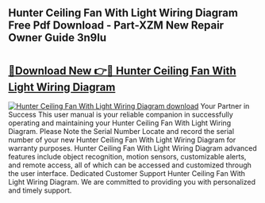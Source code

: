 ## Hunter Ceiling Fan With Light Wiring Diagram Free Pdf Download - Part-XZM New Repair Owner Guide 3n9Iu

# <h2><a href="http://dflkvc.blite.top/?on=Hunter+Ceiling+Fan+With+Light+Wiring+Diagram">🔗Download New 👉🔴 Hunter Ceiling Fan With Light Wiring Diagram</a></h2>

[![Hunter Ceiling Fan With Light Wiring Diagram download](https://i.imgur.com/lujVjoI.png)](http://dflkvc.blite.top/?on=Hunter+Ceiling+Fan+With+Light+Wiring+Diagram)
Your Partner in Success This user manual is your reliable companion in successfully operating and maintaining your Hunter Ceiling Fan With Light Wiring Diagram. Please Note the Serial Number Locate and record the serial number of your new Hunter Ceiling Fan With Light Wiring Diagram for warranty purposes. Hunter Ceiling Fan With Light Wiring Diagram advanced features include object recognition, motion sensors, customizable alerts, and remote access, all of which can be accessed and customized through the user interface. Dedicated Customer Support Hunter Ceiling Fan With Light Wiring Diagram. We are committed to providing you with personalized and timely support.

